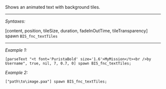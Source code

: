 Shows an animated text with background tiles.


---
*Syntaxes:*

[content, position, tileSize, duration, fadeInOutTime, tileTransparency] spawn `BIS_fnc_textTiles`

---
*Example 1:*

```sqf
[parseText "<t font='PuristaBold' size='1.6'>MyMission</t><br />by Username", true, nil, 7, 0.7, 0] spawn BIS_fnc_textTiles;
```

*Example 2:*

```sqf
["path\to\image.paa"] spawn BIS_fnc_textTiles;
```
